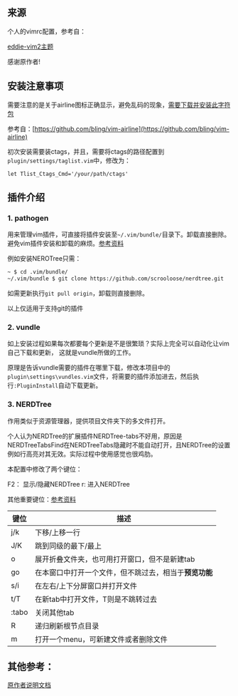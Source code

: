 ## 来源

个人的vimrc配置，参考自：

[eddie-vim2主题](https://github.com/kaochenlong/eddie-vim2)

感谢原作者!

## 安装注意事项

需要注意的是关于airline图标正确显示，避免乱码的现象，[需要下载并安装此字符包](https://powerline.readthedocs.org/en/master/installation.html#patched-fonts)

参考自：[https://github.com/bling/vim-airline](https://github.com/bling/vim-airline)

初次安装需要装ctags，并且，需要将ctags的路径配置到`plugin/settings/taglist.vim`中，修改为：

```vim
let Tlist_Ctags_Cmd='/your/path/ctags'
```

## 插件介绍

### 1. pathogen

用来管理vim插件，可直接将插件安装至`~/.vim/bundle/`目录下。卸载直接删除。避免vim插件安装和卸载的麻烦。[参考资料](http://blog.csdn.net/zhaoyw2008/article/details/8012757)

例如安装NEROTree只需：

```bash
~ $ cd .vim/bundle/
~/.vim/bundle $ git clone https://github.com/scrooloose/nerdtree.git
```

如需更新执行`git pull origin`，卸载则直接删除。

以上仅适用于支持git的插件

### 2. vundle

如上安装过程如果每次都要每个更新是不是很繁琐？实际上完全可以自动化让vim自己下载和更新，
这就是vundle所做的工作。

原理是告诉vundle需要的插件在哪里下载，修改本项目中的`plugin\settings\vundles.vim`文件，将需要的插件添加进去，然后执行`:PluginInstall`自动下载更新。

### 3. NERDTree

作用类似于资源管理器，提供项目文件夹下的多文件打开。

个人认为NERDTree的扩展插件NERDTree-tabs不好用，原因是NERDTreeTabsFind在NERDTreeTabs隐藏时不能自动打开，且NERDTree的设置例如行高亮对其无效。实际过程中使用感觉也很鸡肋。

本配置中修改了两个键位：

F2： 显示/隐藏NERDTree
<leader>r: 进入NERDTree

其他重要键位：[参考资料](http://www.111cn.net/sys/linux/59747.htm)

键位   | 描述
-------| ---------
j/k    | 下移/上移一行
J/K    | 跳到同级的最下/最上
o      | 展开折叠文件夹，也可用打开窗口，但不是新建tab
go     | 在本窗口中打开一个文件，但不跳过去，相当于**预览功能**
s/i    | 在左右/上下分屏窗口并打开文件
t/T    | 在新tab中打开文件，T则是不跳转过去
:tabo  | 关闭其他tab
R      | 递归刷新根节点目录
m      | 打开一个menu，可新建文件或者删除文件

## 其他参考：

[原作者说明文档](https://github.com/kaochenlong/eddie-vi://github.com/kaochenlong/eddie-vim2)
